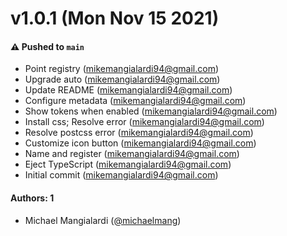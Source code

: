 # v1.0.1 (Mon Nov 15 2021)

#### ⚠️ Pushed to `main`

- Point registry (mikemangialardi94@gmail.com)
- Upgrade auto (mikemangialardi94@gmail.com)
- Update README (mikemangialardi94@gmail.com)
- Configure metadata (mikemangialardi94@gmail.com)
- Show tokens when enabled (mikemangialardi94@gmail.com)
- Install css; Resolve error (mikemangialardi94@gmail.com)
- Resolve postcss error (mikemangialardi94@gmail.com)
- Customize icon button (mikemangialardi94@gmail.com)
- Name and register (mikemangialardi94@gmail.com)
- Eject TypeScript (mikemangialardi94@gmail.com)
- Initial commit (mikemangialardi94@gmail.com)

#### Authors: 1

- Michael Mangialardi ([@michaelmang](https://github.com/michaelmang))
